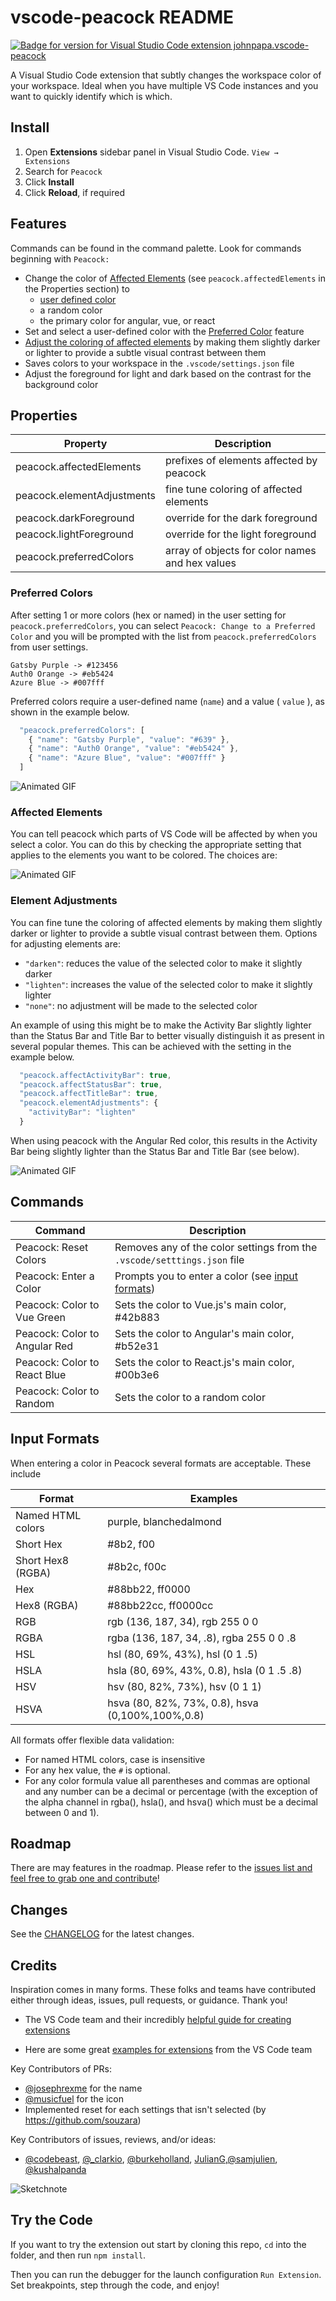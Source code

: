 # vscode-peacock README

[![Badge for version for Visual Studio Code extension johnpapa.vscode-peacock](https://vsmarketplacebadge.apphb.com/version/johnpapa.vscode-peacock.svg?color=blue&style=?style=for-the-badge&logo=visual-studio-code)](https://marketplace.visualstudio.com/items?itemName=johnpapa.vscode-peacock&wt.mc_id=github-oss-jopapa)

A Visual Studio Code extension that subtly changes the workspace color of your workspace. Ideal when you have multiple VS Code instances and you want to quickly identify which is which.

## Install

1. Open **Extensions** sidebar panel in Visual Studio Code. `View → Extensions`
1. Search for `Peacock`
1. Click **Install**
1. Click **Reload**, if required

## Features

Commands can be found in the command palette. Look for commands beginning with `Peacock:`

- Change the color of [Affected Elements](#Affected-Elements) (see `peacock.affectedElements` in the Properties section) to
  - [user defined color](#Input-Formats)
  - a random color
  - the primary color for angular, vue, or react
- Set and select a user-defined color with the [Preferred Color](#Preferred-Colors) feature
- [Adjust the coloring of affected elements](#Element-Adjustments) by making them slightly darker or lighter to provide a subtle visual contrast between them
- Saves colors to your workspace in the `.vscode/settings.json` file
- Adjust the foreground for light and dark based on the contrast for the background color

## Properties

| Property                   | Description                                     |
| -------------------------- | ----------------------------------------------- |
| peacock.affectedElements   | prefixes of elements affected by peacock        |
| peacock.elementAdjustments | fine tune coloring of affected elements         |
| peacock.darkForeground     | override for the dark foreground                |
| peacock.lightForeground    | override for the light foreground               |
| peacock.preferredColors    | array of objects for color names and hex values |

### Preferred Colors

After setting 1 or more colors (hex or named) in the user setting for `peacock.preferredColors`, you can select `Peacock: Change to a Preferred Color` and you will be prompted with the list from `peacock.preferredColors` from user settings.

```text
Gatsby Purple -> #123456
Auth0 Orange -> #eb5424
Azure Blue -> #007fff
```

Preferred colors require a user-defined name (`name`) and a value ( `value` ), as shown in the example below.

```javascript
  "peacock.preferredColors": [
    { "name": "Gatsby Purple", "value": "#639" },
    { "name": "Auth0 Orange", "value": "#eb5424" },
    { "name": "Azure Blue", "value": "#007fff" }
  ]
```

![Animated GIF](./resources/named-colors.gif)

### Affected Elements

You can tell peacock which parts of VS Code will be affected by when you select a color. You can do this by checking the appropriate setting that applies to the elements you want to be colored. The choices are:

![Animated GIF](./resources/affected-settings.jpg)

### Element Adjustments

You can fine tune the coloring of affected elements by making them slightly darker or lighter to provide a subtle visual contrast between them. Options for adjusting elements are:

- `"darken"`: reduces the value of the selected color to make it slightly darker
- `"lighten"`: increases the value of the selected color to make it slightly lighter
- `"none"`: no adjustment will be made to the selected color

An example of using this might be to make the Activity Bar slightly lighter than the Status Bar and Title Bar to better visually distinguish it as present in several popular themes. This can be achieved with the setting in the example below.

```javascript
  "peacock.affectActivityBar": true,
  "peacock.affectStatusBar": true,
  "peacock.affectTitleBar": true,
  "peacock.elementAdjustments": {
    "activityBar": "lighten"
  }
```

When using peacock with the Angular Red color, this results in the Activity Bar being slightly lighter than the Status Bar and Title Bar (see below).

![Animated GIF](./resources/element-adjustments.png)

## Commands

| Command                       | Description                                                              |
| ----------------------------- | ------------------------------------------------------------------------ |
| Peacock: Reset Colors         | Removes any of the color settings from the `.vscode/setttings.json` file |
| Peacock: Enter a Color        | Prompts you to enter a color (see [input formats](#input-formats))       |
| Peacock: Color to Vue Green   | Sets the color to Vue.js's main color, #42b883                           |
| Peacock: Color to Angular Red | Sets the color to Angular's main color, #b52e31                          |
| Peacock: Color to React Blue  | Sets the color to React.js's main color, #00b3e6                         |
| Peacock: Color to Random      | Sets the color to a random color                                         |

## Input Formats

When entering a color in Peacock several formats are acceptable. These include

| Format            | Examples                                         |
| ----------------- | ------------------------------------------------ |
| Named HTML colors | purple, blanchedalmond                           |
| Short Hex         | #8b2, f00                                        |
| Short Hex8 (RGBA) | #8b2c, f00c                                      |
| Hex               | #88bb22, ff0000                                  |
| Hex8 (RGBA)       | #88bb22cc, ff0000cc                              |
| RGB               | rgb (136, 187, 34), rgb 255 0 0                  |
| RGBA              | rgba (136, 187, 34, .8), rgba 255 0 0 .8         |
| HSL               | hsl (80, 69%, 43%), hsl (0 1 .5)                 |
| HSLA              | hsla (80, 69%, 43%, 0.8), hsla (0 1 .5 .8)       |
| HSV               | hsv (80, 82%, 73%), hsv (0 1 1)                  |
| HSVA              | hsva (80, 82%, 73%, 0.8), hsva (0,100%,100%,0.8) |

All formats offer flexible data validation:

- For named HTML colors, case is insensitive
- For any hex value, the `#` is optional.
- For any color formula value all parentheses and commas are optional and any number can be a decimal or percentage (with the exception of the alpha channel in rgba(), hsla(), and hsva() which must be a decimal between 0 and 1).

## Roadmap

There are may features in the roadmap. Please refer to the [issues list and feel free to grab one and contribute](https://github.com/johnpapa/vscode-peacock/issues)!

## Changes

See the [CHANGELOG](CHANGELOG.md) for the latest changes.

## Credits

Inspiration comes in many forms. These folks and teams have contributed either through ideas, issues, pull requests, or guidance. Thank you!

- The VS Code team and their incredibly [helpful guide for creating extensions](https://code.visualstudio.com/api/get-started/your-first-extension?wt.mc_id=github-oss-jopapa)

- Here are some great [examples for extensions](https://github.com/Microsoft/vscode-extension-samples) from the VS Code team

Key Contributors of PRs:

- [@josephrexme](https://twitter.com/josephrexme) for the name
- [@musicfuel](https://twitter.com/musicfuel) for the icon
- Implemented reset for each settings that isn't selected (by <https://github.com/souzara>)

Key Contributors of issues, reviews, and/or ideas:

- [@codebeast](https://twitter.com/codebeast), [@\_clarkio](https://twitter.com/_clarkio), [@burkeholland](https://twitter.com/burkeholland), [JulianG](https://github.com/JulianG),[@samjulien](https://twitter.com/samjulien),
  [@kushalpanda](https://twitter.com/kushalpanda)

![Sketchnote](./resources/peacock-sketchnote.png)

## Try the Code

If you want to try the extension out start by cloning this repo, `cd` into the folder, and then run `npm install`.

Then you can run the debugger for the launch configuration `Run Extension`. Set breakpoints, step through the code, and enjoy!
